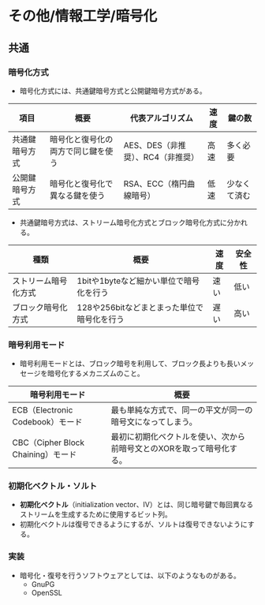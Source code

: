 # その他/情報工学/暗号化

## 共通

### 暗号化方式

- 暗号化方式には、共通鍵暗号方式と公開鍵暗号方式がある。

| 項目           | 概要                               | 代表アルゴリズム                  | 速度 | 鍵の数       |
| -------------- | ---------------------------------- | --------------------------------- | ---- | ------------ |
| 共通鍵暗号方式 | 暗号化と復号化の両方で同じ鍵を使う | AES、DES（非推奨）、RC4（非推奨） | 高速 | 多く必要     |
| 公開鍵暗号方式 | 暗号化と復号化で異なる鍵を使う     | RSA、ECC（楕円曲線暗号）          | 低速 | 少なくて済む |

- 共通鍵暗号方式は、ストリーム暗号化方式とブロック暗号化方式に分かれる。

| 種類                 | 概要                                        | 速度 | 安全性 |
| -------------------- | ------------------------------------------- | ---- | ------ |
| ストリーム暗号化方式 | 1bitや1byteなど細かい単位で暗号化を行う     | 速い | 低い   |
| ブロック暗号化方式   | 128や256bitなどまとまった単位で暗号化を行う | 遅い | 高い   |

### 暗号利用モード

- 暗号利用モードとは、ブロック暗号を利用して、ブロック長よりも長いメッセージを暗号化するメカニズムのこと。

| 暗号利用モード                     | 概要                                                         |
| ---------------------------------- | ------------------------------------------------------------ |
| ECB（Electronic Codebook）モード   | 最も単純な方式で、同一の平文が同一の暗号文になってしまう。   |
| CBC（Cipher Block Chaining）モード | 最初に初期化ベクトルを使い、次から前暗号文とのXORを取って暗号化する。 |

### 初期化ベクトル・ソルト

- **初期化ベクトル**（initialization vector、IV）とは、同じ暗号鍵で毎回異なるストリームを生成するために使用するビット列。
- 初期化ベクトルは復号できるようにするが、ソルトは復号できないようにする。

### 実装

- 暗号化・復号を行うソフトウェアとしては、以下のようなものがある。
  - GnuPG
  - OpenSSL
